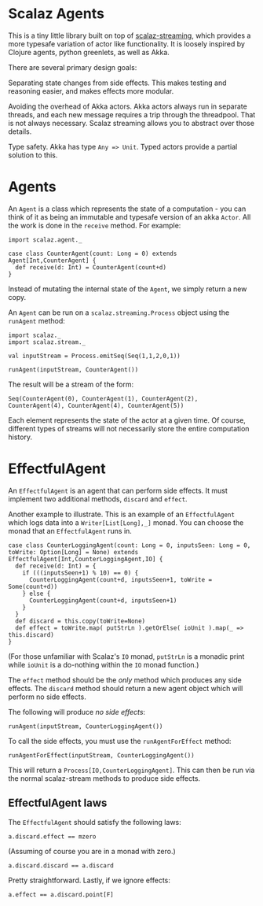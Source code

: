 # Scalaz Agents

This is a tiny little library built on top of [scalaz-streaming](https://github.com/scalaz/scalaz-stream), which provides a more typesafe variation of actor like functionality. It is loosely inspired by Clojure agents, python greenlets, as well as Akka.

There are several primary design goals:

Separating state changes from side effects. This makes testing and reasoning easier, and makes effects more modular.

Avoiding the overhead of Akka actors. Akka actors always run in separate threads, and each new message requires a trip through the threadpool. That is not always necessary. Scalaz streaming allows you to abstract over those details.

Type safety. Akka has type `Any => Unit`. Typed actors provide a partial solution to this.

# Agents

An `Agent` is a class which represents the state of a computation - you can think of it as being an immutable and typesafe version of an akka `Actor`. All the work is done in the `receive` method. For example:

    import scalaz.agent._

    case class CounterAgent(count: Long = 0) extends Agent[Int,CounterAgent] {
      def receive(d: Int) = CounterAgent(count+d)
    }

Instead of mutating the internal state of the `Agent`, we simply return a new copy.

An `Agent` can be run on a `scalaz.streaming.Process` object using the `runAgent` method:

    import scalaz._
    import scalaz.stream._

    val inputStream = Process.emitSeq(Seq(1,1,2,0,1))

    runAgent(inputStream, CounterAgent())

The result will be a stream of the form:

    Seq(CounterAgent(0), CounterAgent(1), CounterAgent(2), CounterAgent(4), CounterAgent(4), CounterAgent(5))

Each element represents the state of the actor at a given time. Of course, different types of streams will not necessarily store the entire computation history.

# EffectfulAgent

An `EffectfulAgent` is an agent that can perform side effects. It must implement two additional methods, `discard` and `effect`.

Another example to illustrate. This is an example of an `EffectfulAgent` which logs data into a `Writer[List[Long],_]` monad. You can choose the monad that an `EffectfulAgent` runs in.

    case class CounterLoggingAgent(count: Long = 0, inputsSeen: Long = 0, toWrite: Option[Long] = None) extends EffectfulAgent[Int,CounterLoggingAgent,IO] {
      def receive(d: Int) = {
        if (((inputsSeen+1) % 10) == 0) {
          CounterLoggingAgent(count+d, inputsSeen+1, toWrite = Some(count+d))
        } else {
          CounterLoggingAgent(count+d, inputsSeen+1)
        }
      }
      def discard = this.copy(toWrite=None)
      def effect = toWrite.map( putStrLn ).getOrElse( ioUnit ).map(_ => this.discard)
    }

(For those unfamiliar with Scalaz's `IO` monad, `putStrLn` is a monadic print while `ioUnit` is a do-nothing within the `IO` monad function.)

The `effect` method should be the *only* method which produces any side effects. The `discard` method should return a new agent object which will perform no side effects.

The following will produce *no side effects*:

    runAgent(inputStream, CounterLoggingAgent())

To call the side effects, you must use the `runAgentForEffect` method:

    runAgentForEffect(inputStream, CounterLoggingAgent())

This will return a `Process[IO,CounterLoggingAgent]`. This can then be run via the normal scalaz-stream methods to produce side effects.

## EffectfulAgent laws

 The `EffectfulAgent` should satisfy the following laws:

    a.discard.effect == mzero

(Assuming of course you are in a monad with zero.)

    a.discard.discard == a.discard

Pretty straightforward. Lastly, if we ignore effects:

    a.effect == a.discard.point[F]
